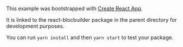 This example was bootstrapped with [Create React App](https://github.com/facebook/create-react-app).

It is linked to the react-blocbuilder package in the parent directory for development purposes.

You can run `yarn install` and then `yarn start` to test your package.
